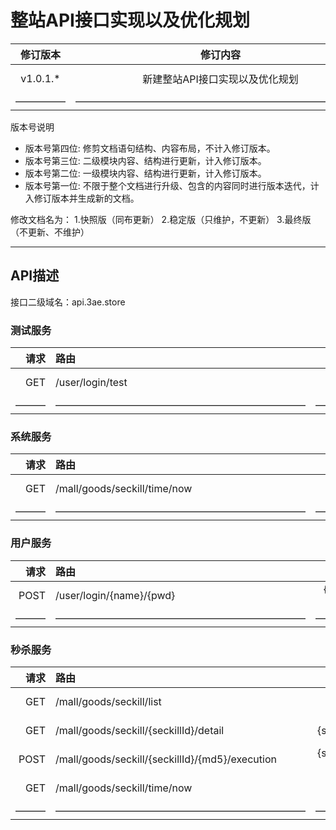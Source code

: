 # 整站API接口实现以及优化规划

| 修订版本 | 修订内容  | 修订人员 | 文档类型 | 修订日期 |
| :-----: |  :-----:  | :-----: | :-----: | :-----: |
|  v1.0.1.* | 新建整站API接口实现以及优化规划 | sid | -- | 2018-12-04 |
| ————— | ————————————————————————————— | ————— | ————— | —————— |

版本号说明

* 版本号第四位: 修剪文档语句结构、内容布局，不计入修订版本。
* 版本号第三位: 二级模块内容、结构进行更新，计入修订版本。
* 版本号第二位: 一级模块内容、结构进行更新，计入修订版本。
* 版本号第一位: 不限于整个文档进行升级、包含的内容同时进行版本迭代，计入修订版本并生成新的文档。

修改文档名为：
1.快照版（同布更新）
2.稳定版（只维护，不更新）
3.最终版（不更新、不维护）

---

## API描述

接口二级域名：api.3ae.store

### 测试服务

| 请求 | 路由 | 参数  | 返回格式 | 功能描述 | 更新日期 |
| -----: | :----- | :-----: |  :-----:  | :-----: | :-----: |
| GET | /user/login/test | -- | String | 测试登录 | 2018-12-04 |
| ——— | ————————————————————————— | ————— | ———— | ——————— | —————— |

### 系统服务

| 请求 | 路由 | 参数  | 返回格式 | 功能描述 | 更新日期 |
| -----: | :----- | :-----: |  :-----:  | :-----: | :-----: |
| GET | /mall/goods/seckill/time/now | -- | String | 查询系统时间 | 2018-12-04 |
| ——— | ————————————————————————— | ————— | ———— | ——————— | —————— |

### 用户服务

| 请求 | 路由 | 参数  | 返回格式 | 功能描述 | 更新日期 |
| -----: | :----- | :-----: |  :-----:  | :-----: | :-----: |
| POST | /user/login/{name}/{pwd} | {name}{pwd} | String | 登录操作 | 2018-12-04 |
| ——— | ————————————————————————— | ————— | ———— | ——————— | —————— |

### 秒杀服务

| 请求 | 路由 | 参数  | 返回格式 | 功能描述 | 更新日期 |
| -----: | :----- | :-----: |  :-----:  | :-----: | :-----: |
| GET | /mall/goods/seckill/list | -- | JSON | 列出秒杀商品 | 2018-12-04 |
| GET | /mall/goods/seckill/{seckillId}/detail | {seckillId} | JSON | 查看秒杀详情 | 2018-12-04 |
| POST | /mall/goods/seckill/{seckillId}/{md5}/execution | {seckillId}{md5} | JSON | 提交秒杀信息 | 2018-12-04 |
| GET | /mall/goods/seckill/time/now | -- | String | 查询系统时间 | 2018-12-04 |
| ——— | ————————————————————————— | ————— | ———— | ——————— | —————— |